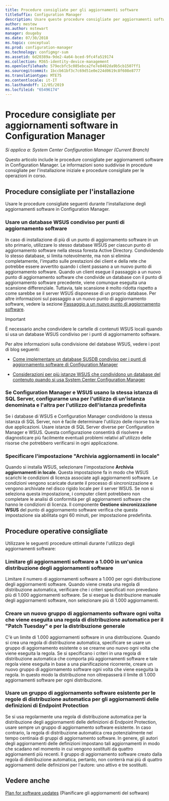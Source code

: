 ```yaml
---
title: Procedure consigliate per gli aggiornamenti software
titleSuffix: Configuration Manager
description: Usare queste procedure consigliate per aggiornamenti software in Configuration Manager.
author: mestew
ms.author: mstewart
manager: dougeby
ms.date: 07/30/2018
ms.topic: conceptual
ms.prod: configuration-manager
ms.technology: configmgr-sum
ms.assetid: 6d20389a-9de2-4a64-bced-9fc4fa519174
ms.collection: M365-identity-device-management
ms.openlocfilehash: 579ecbfc5c085ebca2fe7e8402da9b5cb1507ff1
ms.sourcegitcommit: 1bccb61bf3c7c69d51e0e224d0619c8f608e8777
ms.translationtype: MTE75
ms.contentlocale: it-IT
ms.lasthandoff: 12/05/2019
ms.locfileid: "65496174"
---
```

# <a name="best-practices-for-software-updates-in-configuration-manager"></a>Procedure consigliate per aggiornamenti software in Configuration Manager

*Si applica a: System Center Configuration Manager (Current Branch)*

Questo articolo include le procedure consigliate per aggiornamenti software in Configuration Manager. Le informazioni sono suddivise in procedure consigliate per l'installazione iniziale e procedure consigliate per le operazioni in corso.  



## <a name="bkmk_install"></a> Procedure consigliate per l'installazione  

Usare le procedure consigliate seguenti durante l'installazione degli aggiornamenti software in Configuration Manager.  


### <a name="bkmk_shared-susdb"></a> Usare un database WSUS condiviso per punti di aggiornamento software  

In caso di installazione di più di un punto di aggiornamento software in un sito primario, utilizzare lo stesso database WSUS per ciascun punto di aggiornamento software nella stessa foresta Active Directory. Condividendo lo stesso database, si limita notevolmente, ma non si elimina completamente, l'impatto sulle prestazioni dei client e della rete che potrebbe essere avvertito quando i client passano a un nuovo punto di aggiornamento software. Quando un client esegue il passaggio a un nuovo punto di aggiornamento software che condivide un database con il punto di aggiornamento software precedente, viene comunque eseguita una scansione differenziale. Tuttavia, tale scansione è molto ridotta rispetto a come sarebbe se il server WSUS disponesse di un proprio database. Per altre informazioni sul passaggio a un nuovo punto di aggiornamento software, vedere la sezione [Passaggio a un nuovo punto di aggiornamento software](/sccm/sum/plan-design/plan-for-software-updates#BKMK_SUPSwitching).  

> [!IMPORTANT]  
>  È necessario anche condividere le cartelle di contenuti WSUS locali quando si usa un database WSUS condiviso per i punti di aggiornamento software.  

Per altre informazioni sulla condivisione del database WSUS, vedere i post di blog seguenti:  

- [Come implementare un database SUSDB condiviso per i punti di aggiornamento software di Configuration Manager](https://techcommunity.microsoft.com/t5/Configuration-Manager-Archive/How-to-implement-a-shared-SUSDB-for-Configuration-Manager/ba-p/274103)  

- [Considerazioni per più istanze WSUS che condividono un database del contenuto quando si usa System Center Configuration Manager](https://blogs.technet.microsoft.com/wsus/2014/03/22/considerations-for-multiple-wsus-instances-sharing-a-content-database-when-using-system-center-configuration-manager-but-without-network-load-balancing-nlb/)  


### <a name="bkmk_sql-instance"></a> Se Configuration Manager e WSUS usano la stessa istanza di SQL Server, configurarne una per l'utilizzo di un'istanza denominata e l'altra per l'utilizzo dell'istanza predefinita  

Se i database di WSUS e Configuration Manager condividono la stessa istanza di SQL Server, non è facile determinare l'utilizzo delle risorse tra le due applicazioni. Usare istanze di SQL Server diverse per Configuration Manager e WSUS. Questa configurazione consentirà di risolvere e diagnosticare più facilmente eventuali problemi relativi all'utilizzo delle risorse che potrebbero verificarsi in ogni applicazione.  


### <a name="bkmk_store-local"></a> Specificare l'impostazione "Archivia aggiornamenti in locale"  

Quando si installa WSUS, selezionare l'impostazione **Archivia aggiornamenti in locale**. Questa impostazione fa in modo che WSUS scarichi le condizioni di licenza associate agli aggiornamenti software. Le condizioni vengono scaricate durante il processo di sincronizzazione e vengono archiviate nel disco rigido locale per il server WSUS. Se non si seleziona questa impostazione, i computer client potrebbero non completare le analisi di conformità per gli aggiornamenti software che hanno le condizioni di licenza. Il componente **Gestione sincronizzazione WSUS** del punto di aggiornamento software verifica che questa impostazione sia abilitata ogni 60 minuti, per impostazione predefinita.  



## <a name="bkmk_operation"></a> Procedure operative consigliate  

Utilizzare le seguenti procedure ottimali durante l'utilizzo degli aggiornamenti software:  


### <a name="bkmk_object-limit"></a> Limitare gli aggiornamenti software a 1.000 in un'unica distribuzione degli aggiornamenti software  

Limitare il numero di aggiornamenti software a 1.000 per ogni distribuzione degli aggiornamenti software. Quando viene creata una regola di distribuzione automatica, verificare che i criteri specificati non prevedano più di 1.000 aggiornamenti software. Se si esegue la distribuzione manuale degli aggiornamenti software, non selezionare più di 1.000 aggiornamenti.  


### <a name="bkmk_new-group"></a> Creare un nuovo gruppo di aggiornamento software ogni volta che viene eseguita una regola di distribuzione automatica per il "Patch Tuesday" e per la distribuzione generale  

C'è un limite di 1.000 aggiornamenti software in una distribuzione. Quando si crea una regola di distribuzione automatica, specificare se usare un gruppo di aggiornamento esistente o se crearne uno nuovo ogni volta che viene eseguita la regola. Se si specificano i criteri in una regola di distribuzione automatica che comporta più aggiornamenti software e tale regola viene eseguita in base a una pianificazione ricorrente, creare un nuovo gruppo di aggiornamento software ogni volta che viene eseguita la regola. In questo modo la distribuzione non oltrepasserà il limite di 1.000 aggiornamenti software per ogni distribuzione.  


### <a name="bkmk_same-group"></a> Usare un gruppo di aggiornamento software esistente per le regole di distribuzione automatica per gli aggiornamenti delle definizioni di Endpoint Protection  

Se si usa regolarmente una regola di distribuzione automatica per la distribuzione degli aggiornamenti delle definizioni di Endpoint Protection, usare sempre un gruppo di aggiornamento software esistente. In caso contrario, la regola di distribuzione automatica crea potenzialmente nel tempo centinaia di gruppi di aggiornamento software. In genere, gli autori degli aggiornamenti delle definizioni impostano tali aggiornamenti in modo che scadano nel momento in cui vengono sostituiti da quattro aggiornamenti più recenti. Il gruppo di aggiornamento software creato dalla regola di distribuzione automatica, pertanto, non conterrà mai più di quattro aggiornamenti delle definizioni per l'autore: uno attivo e tre sostituiti.  



## <a name="see-also"></a>Vedere anche  
 [Plan for software updates](/sccm/sum/plan-design/plan-for-software-updates) (Pianificare gli aggiornamenti del software)
